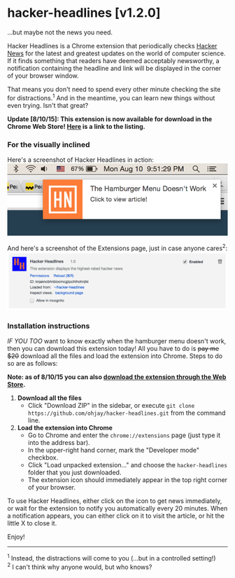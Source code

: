 # hacker-headlines [v1.2.0]
...but maybe not the news you need.

Hacker Headlines is a Chrome extension that periodically checks [Hacker News](https://news.ycombinator.com/) for the latest and greatest updates on the world of computer science. If it finds something that readers have deemed acceptably newsworthy, a notification containing the headline and link will be displayed in the corner of your browser window. 

That means you don't need to spend every other minute checking the site for distractions.<sup>1</sup> And in the meantime, you can learn new things without even trying. Isn't that great?

**Update [8/10/15]: This extension is now available for download in the Chrome Web Store! [Here](https://chrome.google.com/webstore/detail/hacker-headlines/delnkcnicmhpooaokjbbpddaeikmhkin) is a link to the listing.**

### For the visually inclined
Here's a screenshot of Hacker Headlines in action: ![alt text](https://github.com/ohjay/hacker-headlines/blob/master/images/popup_screenshot.png "The popup in action")

And here's a screenshot of the Extensions page, just in case anyone cares<sup>2</sup>: ![alt text](https://github.com/ohjay/hacker-headlines/blob/master/images/extensionpage_screenshot.png "The almighty chrome://extensions page")

### Installation instructions
_IF YOU TOO_ want to know exactly when the hamburger menu doesn't work, then you can download this extension today! All you have to do is ~~pay me $20~~ download all the files and load the extension into Chrome. Steps to do so are as follows:

**Note: as of 8/10/15 you can also [download the extension through the Web Store](https://chrome.google.com/webstore/detail/hacker-headlines/delnkcnicmhpooaokjbbpddaeikmhkin).**

1. **Download all the files**
    - Click "Download ZIP" in the sidebar, or execute `git clone https://github.com/ohjay/hacker-headlines.git` from the command line.
2. **Load the extension into Chrome**
    - Go to Chrome and enter the `chrome://extensions` page (just type it into the address bar).
    - In the upper-right hand corner, mark the "Developer mode" checkbox.
    - Click "Load unpacked extension..." and choose the `hacker-headlines` folder that you just downloaded.
    - The extension icon should immediately appear in the top right corner of your browser. 
    
To use Hacker Headlines, either click on the icon to get news immediately, or wait for the extension to notify you automatically every 20 minutes. When a notification appears, you can either click on it to visit the article, or hit the little X to close it. 

Enjoy!

***
<sup>1</sup> Instead, the distractions will come to you (...but in a controlled setting!)<br>
<sup>2</sup> I can't think why anyone would, but who knows?
